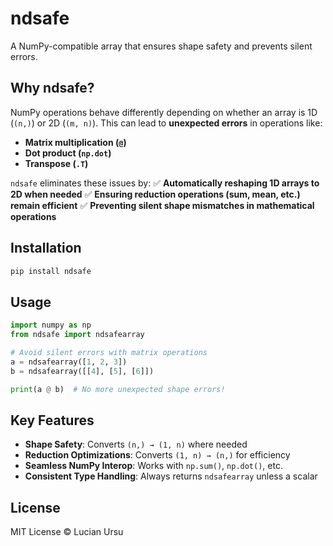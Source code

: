 # ndsafe
A NumPy-compatible array that ensures shape safety and prevents silent errors.

## Why ndsafe?
NumPy operations behave differently depending on whether an array is 1D (`(n,)`)
or 2D (`(m, n)`). This can lead to **unexpected errors** in operations like:
- **Matrix multiplication (`@`)**
- **Dot product (`np.dot`)**
- **Transpose (`.T`)**

`ndsafe` eliminates these issues by:
✅ **Automatically reshaping 1D arrays to 2D when needed**
✅ **Ensuring reduction operations (sum, mean, etc.) remain efficient**
✅ **Preventing silent shape mismatches in mathematical operations**

## Installation
```sh
pip install ndsafe
```

## Usage
```py
import numpy as np
from ndsafe import ndsafearray

# Avoid silent errors with matrix operations
a = ndsafearray([1, 2, 3])
b = ndsafearray([[4], [5], [6]])

print(a @ b)  # No more unexpected shape errors!
```

## Key Features
* **Shape Safety**: Converts `(n,) → (1, n)` where needed
* **Reduction Optimizations**: Converts `(1, n) → (n,)` for efficiency
* **Seamless NumPy Interop**: Works with `np.sum()`, `np.dot()`, etc.
* **Consistent Type Handling**: Always returns `ndsafearray` unless a scalar

## License
MIT License © Lucian Ursu


